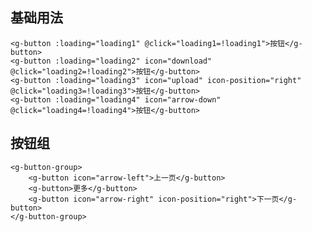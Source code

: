 ## 基础用法

<ClientOnly>
  <g-button-1></g-button-1>
</ClientOnly>

```vue
<g-button :loading="loading1" @click="loading1=!loading1">按钮</g-button>
<g-button :loading="loading2" icon="download" @click="loading2=!loading2">按钮</g-button>
<g-button :loading="loading3" icon="upload" icon-position="right" @click="loading3=!loading3">按钮</g-button>
<g-button :loading="loading4" icon="arrow-down" @click="loading4=!loading4">按钮</g-button>
```

## 按钮组

<ClientOnly>
  <g-button-2></g-button-2>
</ClientOnly>

```vue
<g-button-group>
    <g-button icon="arrow-left">上一页</g-button>
    <g-button>更多</g-button>
    <g-button icon="arrow-right" icon-position="right">下一页</g-button>
</g-button-group>
```